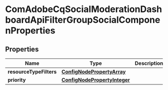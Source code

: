 

# ComAdobeCqSocialModerationDashboardApiFilterGroupSocialComponenProperties

## Properties

Name | Type | Description | Notes
------------ | ------------- | ------------- | -------------
**resourceTypeFilters** | [**ConfigNodePropertyArray**](ConfigNodePropertyArray.md) |  |  [optional]
**priority** | [**ConfigNodePropertyInteger**](ConfigNodePropertyInteger.md) |  |  [optional]



